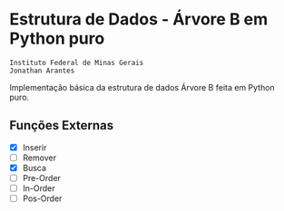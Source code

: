 # Estrutura de Dados - Árvore B em Python puro

    Instituto Federal de Minas Gerais
    Jonathan Arantes

Implementação básica da estrutura de dados Árvore B feita em Python puro.

## Funções Externas

- [x] Inserir
- [ ] Remover
- [x] Busca
- [ ] Pre-Order
- [ ] In-Order
- [ ] Pos-Order